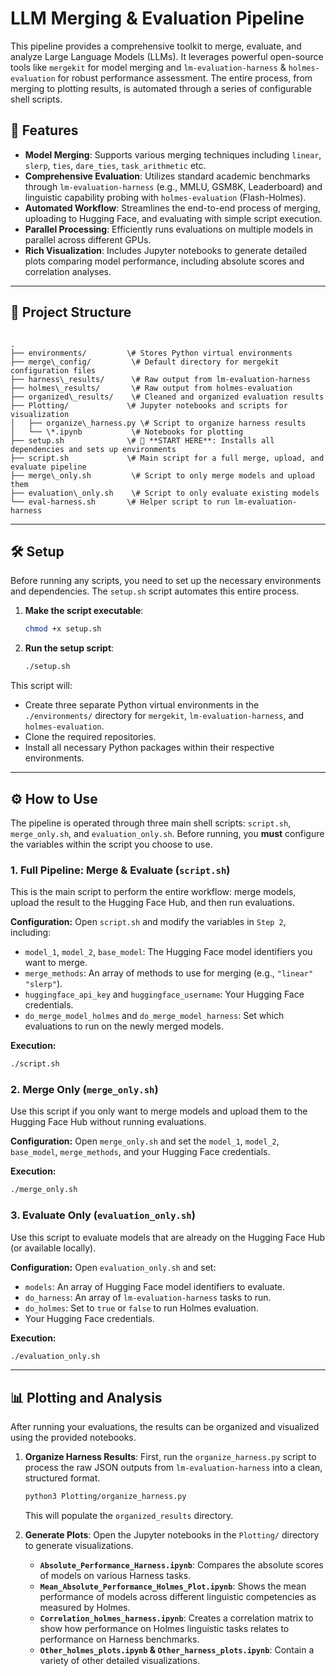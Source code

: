 # LLM Merging & Evaluation Pipeline

This pipeline provides a comprehensive toolkit to merge, evaluate, and analyze Large Language Models (LLMs). It leverages powerful open-source tools like `mergekit` for model merging and `lm-evaluation-harness` & `holmes-evaluation` for robust performance assessment. The entire process, from merging to plotting results, is automated through a series of configurable shell scripts.

## 🚀 Features

* **Model Merging**: Supports various merging techniques including `linear`, `slerp`, `ties`, `dare_ties`, `task_arithmetic` etc.
* **Comprehensive Evaluation**: Utilizes standard academic benchmarks through `lm-evaluation-harness` (e.g., MMLU, GSM8K, Leaderboard) and linguistic capability probing with `holmes-evaluation` (Flash-Holmes).
* **Automated Workflow**: Streamlines the end-to-end process of merging, uploading to Hugging Face, and evaluating with simple script execution.
* **Parallel Processing**: Efficiently runs evaluations on multiple models in parallel across different GPUs.
* **Rich Visualization**: Includes Jupyter notebooks to generate detailed plots comparing model performance, including absolute scores and correlation analyses.

---

## 📂 Project Structure

```

.
├── environments/         \# Stores Python virtual environments
├── merge\_config/         \# Default directory for mergekit configuration files
├── harness\_results/      \# Raw output from lm-evaluation-harness
├── holmes\_results/       \# Raw output from holmes-evaluation
├── organized\_results/    \# Cleaned and organized evaluation results
├── Plotting/             \# Jupyter notebooks and scripts for visualization
│   ├── organize\_harness.py \# Script to organize harness results
│   └── \*.ipynb           \# Notebooks for plotting
├── setup.sh              \# 🚀 **START HERE**: Installs all dependencies and sets up environments
├── script.sh             \# Main script for a full merge, upload, and evaluate pipeline
├── merge\_only.sh         \# Script to only merge models and upload them
├── evaluation\_only.sh    \# Script to only evaluate existing models
└── eval-harness.sh       \# Helper script to run lm-evaluation-harness

````

---

## 🛠️ Setup

Before running any scripts, you need to set up the necessary environments and dependencies. The `setup.sh` script automates this entire process.

1.  **Make the script executable**:
    ```bash
    chmod +x setup.sh
    ```

2.  **Run the setup script**:
    ```bash
    ./setup.sh
    ```

This script will:
* Create three separate Python virtual environments in the `./environments/` directory for `mergekit`, `lm-evaluation-harness`, and `holmes-evaluation`.
* Clone the required repositories.
* Install all necessary Python packages within their respective environments.

---

## ⚙️ How to Use

The pipeline is operated through three main shell scripts: `script.sh`, `merge_only.sh`, and `evaluation_only.sh`. Before running, you **must** configure the variables within the script you choose to use.

### 1. Full Pipeline: Merge & Evaluate (`script.sh`)

This is the main script to perform the entire workflow: merge models, upload the result to the Hugging Face Hub, and then run evaluations.

**Configuration:**
Open `script.sh` and modify the variables in `Step 2`, including:
* `model_1`, `model_2`, `base_model`: The Hugging Face model identifiers you want to merge.
* `merge_methods`: An array of methods to use for merging (e.g., `"linear" "slerp"`).
* `huggingface_api_key` and `huggingface_username`: Your Hugging Face credentials.
* `do_merge_model_holmes` and `do_merge_model_harness`: Set which evaluations to run on the newly merged models.

**Execution:**
```bash
./script.sh
````

### 2\. Merge Only (`merge_only.sh`)

Use this script if you only want to merge models and upload them to the Hugging Face Hub without running evaluations.

**Configuration:**
Open `merge_only.sh` and set the `model_1`, `model_2`, `base_model`, `merge_methods`, and your Hugging Face credentials.

**Execution:**

```bash
./merge_only.sh
```

### 3\. Evaluate Only (`evaluation_only.sh`)

Use this script to evaluate models that are already on the Hugging Face Hub (or available locally).

**Configuration:**
Open `evaluation_only.sh` and set:

  * `models`: An array of Hugging Face model identifiers to evaluate.
  * `do_harness`: An array of `lm-evaluation-harness` tasks to run.
  * `do_holmes`: Set to `true` or `false` to run Holmes evaluation.
  * Your Hugging Face credentials.

**Execution:**

```bash
./evaluation_only.sh
```

-----

## 📊 Plotting and Analysis

After running your evaluations, the results can be organized and visualized using the provided notebooks.

1.  **Organize Harness Results**: First, run the `organize_harness.py` script to process the raw JSON outputs from `lm-evaluation-harness` into a clean, structured format.

    ```bash
    python3 Plotting/organize_harness.py
    ```

    This will populate the `organized_results` directory.

2.  **Generate Plots**: Open the Jupyter notebooks in the `Plotting/` directory to generate visualizations.

      * **`Absolute_Performance_Harness.ipynb`**: Compares the absolute scores of models on various Harness tasks.
      * **`Mean_Absolute_Performance_Holmes_Plot.ipynb`**: Shows the mean performance of models across different linguistic competencies as measured by Holmes.
      * **`Correlation_holmes_harness.ipynb`**: Creates a correlation matrix to show how performance on Holmes linguistic tasks relates to performance on Harness benchmarks.
      * **`Other_holmes_plots.ipynb` & `Other_harness_plots.ipynb`**: Contain a variety of other detailed visualizations.

<!-- end list -->
